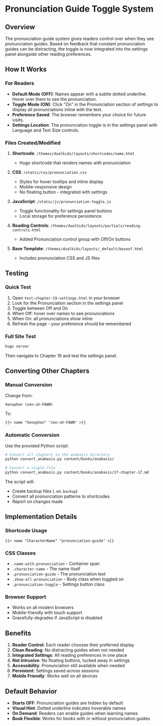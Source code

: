# Pronunciation Guide Toggle System

## Overview
The pronunciation guide system gives readers control over when they see pronunciation guides. Based on feedback that constant pronunciation guides can be distracting, the toggle is now integrated into the settings panel alongside other reading preferences.

## How It Works

### For Readers
- **Default Mode (OFF)**: Names appear with a subtle dotted underline. Hover over them to see the pronunciation.
- **Toggle Mode (ON)**: Click "On" in the Pronunciation section of settings to display all pronunciations inline with the text.
- **Preference Saved**: The browser remembers your choice for future visits.
- **Settings Location**: The pronunciation toggle is in the settings panel with Language and Text Size controls.

### Files Created/Modified

1. **Shortcode**: `/themes/dualkids/layouts/shortcodes/name.html`
   - Hugo shortcode that renders names with pronunciation

2. **CSS**: `/static/css/pronunciation.css`
   - Styles for hover tooltips and inline display
   - Mobile-responsive design
   - No floating button - integrated with settings

3. **JavaScript**: `/static/js/pronunciation-toggle.js`
   - Toggle functionality for settings panel buttons
   - Local storage for preference persistence

4. **Reading Controls**: `/themes/dualkids/layouts/partials/reading-controls.html`
   - Added Pronunciation control group with Off/On buttons

5. **Base Template**: `/themes/dualkids/layouts/_default/baseof.html`
   - Includes pronunciation CSS and JS files

## Testing

### Quick Test
1. Open `test-chapter-19-settings.html` in your browser
2. Look for the Pronunciation section in the settings panel
3. Toggle between Off and On
4. When Off: hover over names to see pronunciations
5. When On: all pronunciations show inline
6. Refresh the page - your preference should be remembered

### Full Site Test
```bash
hugo server
```
Then navigate to Chapter 19 and test the settings panel.

## Converting Other Chapters

### Manual Conversion
Change from:
```markdown
Xenophon (zen-uh-FAWN)
```

To:
```markdown
{{< name "Xenophon" "zen-uh-FAWN" >}}
```

### Automatic Conversion
Use the provided Python script:

```bash
# Convert all chapters in the anabasis directory
python convert_anabasis.py content/books/anabasis/

# Convert a single file
python convert_anabasis.py content/books/anabasis/17-chapter-17.md
```

The script will:
- Create backup files (`.md.backup`)
- Convert all pronunciation patterns to shortcodes
- Report on changes made

## Implementation Details

### Shortcode Usage
```hugo
{{< name "CharacterName" "pronunciation-guide" >}}
```

### CSS Classes
- `.name-with-pronunciation` - Container span
- `.character-name` - The name itself
- `.pronunciation-guide` - The pronunciation text
- `.show-all-pronunciation` - Body class when toggled on
- `.pronunciation-toggle` - Settings button class

### Browser Support
- Works on all modern browsers
- Mobile-friendly with touch support
- Gracefully degrades if JavaScript is disabled

## Benefits
1. **Reader Control**: Each reader chooses their preferred display
2. **Clean Reading**: No distracting guides when not needed
3. **Integrated Settings**: All reading preferences in one place
4. **Not Intrusive**: No floating buttons, tucked away in settings
5. **Accessibility**: Pronunciation still available when needed
6. **Persistent**: Settings saved across sessions
7. **Mobile Friendly**: Works well on all devices

## Default Behavior
- **Starts OFF**: Pronunciation guides are hidden by default
- **Visual Hint**: Dotted underline indicates hoverable names
- **On Demand**: Readers can enable guides when learning names
- **Book Flexible**: Works for books with or without pronunciation guides